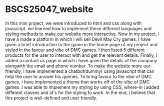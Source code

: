 # BSCS25047_website
In this mini project, we were introduced to html and css along with javascript. we learned how to implement these different languages and styling methods to make our website more interactive. Now in my project, i have a made a platform in which i will sell Devil May Cry games. I have given a brief introduction to the game in the home page of my project and styled in the favour and vibe of DMC games. I then listed 5 different products for the user to interact with and get the relevant details. Finally, i added a contact us page in which i have given the details of the company alongwith the email and phone number. To make the website more uer-friendly, i have implemented a chatbot(dummy) using javascript that can help the user to answer his queries. To bring favour to the vibe of DMC games, i have implemented a theme that works off of the vibe of DMC games. I was able to implement my styling by using CSS, where-in i added different classes and id's for the styling to work. In the end, i believe that this project is well-defined and user friendly.
